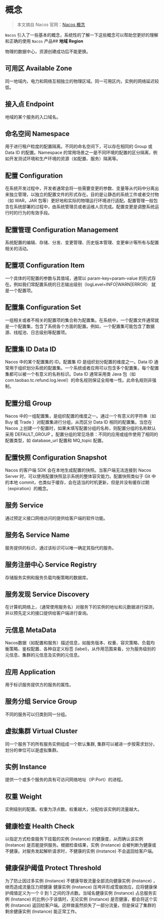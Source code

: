 # **概念**

> 本文摘自 Nacos 官网：[Nacos 概念]([https://nacos.io/en-us/docs/concepts.html](https://nacos.io/en-us/docs/concepts.html))

`Nacos` 引入了一些基本的概念，系统性的了解一下这些概念可以帮助您更好的理解和正确的使用 `Nacos` 产品## **地域 Region**

物理的数据中心，资源创建成功后不能更换。

## **可用区 Available Zone**

同一地域内，电力和网络互相独立的物理区域。同一可用区内，实例的网络延迟较低。

## **接入点 Endpoint**

地域的某个服务的入口域名。

## **命名空间 Namespace**

用于进行租户粒度的配置隔离。不同的命名空间下，可以存在相同的 Group 或 Data ID 的配置。Namespace 的常用场景之一是不同环境的配置的区分隔离，例如开发测试环境和生产环境的资源（如配置、服务）隔离等。

## **配置 Configuration**

在系统开发过程中，开发者通常会将一些需要变更的参数、变量等从代码中分离出来独立管理，以独立的配置文件的形式存在。目的是让静态的系统工件或者交付物（如 WAR，JAR 包等）更好地和实际的物理运行环境进行适配。配置管理一般包含在系统部署的过程中，由系统管理员或者运维人员完成。配置变更是调整系统运行时的行为的有效手段。

## **配置管理 Configuration Management**

系统配置的编辑、存储、分发、变更管理、历史版本管理、变更审计等所有与配置相关的活动。

## **配置项 Configuration Item**

一个具体的可配置的参数与其值域，通常以 param-key=param-value 的形式存在。例如我们常配置系统的日志输出级别（logLevel=INFO|WARN|ERROR） 就是一个配置项。

## **配置集 Configuration Set**

一组相关或者不相关的配置项的集合称为配置集。在系统中，一个配置文件通常就是一个配置集，包含了系统各个方面的配置。例如，一个配置集可能包含了数据源、线程池、日志级别等配置项。

## **配置集 ID Data ID**

Nacos 中的某个配置集的 ID。配置集 ID 是组织划分配置的维度之一。Data ID 通常用于组织划分系统的配置集。一个系统或者应用可以包含多个配置集，每个配置集都可以被一个有意义的名称标识。Data ID 通常采用类 Java 包（如 com.taobao.tc.refund.log.level）的命名规则保证全局唯一性。此命名规则非强制。

## **配置分组 Group**

Nacos 中的一组配置集，是组织配置的维度之一。通过一个有意义的字符串（如 Buy 或 Trade ）对配置集进行分组，从而区分 Data ID 相同的配置集。当您在 Nacos 上创建一个配置时，如果未填写配置分组的名称，则配置分组的名称默认采用 DEFAULT\_GROUP 。配置分组的常见场景：不同的应用或组件使用了相同的配置类型，如 database\_url 配置和 MQ\_topic 配置。

## **配置快照 Configuration Snapshot**

Nacos 的客户端 SDK 会在本地生成配置的快照。当客户端无法连接到 Nacos Server 时，可以使用配置快照显示系统的整体容灾能力。配置快照类似于 Git 中的本地 commit，也类似于缓存，会在适当的时机更新，但是并没有缓存过期（expiration）的概念。

## **服务 Service**

通过预定义接口网络访问的提供给客户端的软件功能。

## **服务名 Service Name**

服务提供的标识，通过该标识可以唯一确定其指代的服务。

## **服务注册中心 Service Registry**

存储服务实例和服务负载均衡策略的数据库。

## **服务发现 Service Discovery**

在计算机网络上，（通常使用服务名）对服务下的实例的地址和元数据进行探测，并以预先定义的接口提供给客户端进行查询。

## **元信息 MetaData**

Nacos数据（如配置和服务）描述信息，如服务版本、权重、容灾策略、负载均衡策略、鉴权配置、各种自定义标签 (label)，从作用范围来看，分为服务级别的元信息、集群的元信息及实例的元信息。

## **应用 Application**

用于标识服务提供方的服务的属性。

## **服务分组 Service Group**

不同的服务可以归类到同一分组。

## **虚拟集群 Virtual Cluster**

同一个服务下的所有服务实例组成一个默认集群, 集群可以被进一步按需求划分，划分的单位可以是虚拟集群。

## **实例 Instance**

提供一个或多个服务的具有可访问网络地址（IP:Port）的进程。

## **权重 Weight**

实例级别的配置。权重为浮点数。权重越大，分配给该实例的流量越大。

## **健康检查 Health Check**

以指定方式检查服务下挂载的实例 (Instance) 的健康度，从而确认该实例 (Instance) 是否能提供服务。根据检查结果，实例 (Instance) 会被判断为健康或不健康。对服务发起解析请求时，不健康的实例 (Instance) 不会返回给客户端。

## **健康保护阈值 Protect Threshold**

为了防止因过多实例 (Instance) 不健康导致流量全部流向健康实例 (Instance) ，继而造成流量压力把健康 健康实例 (Instance) 压垮并形成雪崩效应，应将健康保护阈值定义为一个 0 到 1 之间的浮点数。当域名健康实例 (Instance) 占总服务实例 (Instance) 的比例小于该值时，无论实例 (Instance) 是否健康，都会将这个实例 (Instance) 返回给客户端。这样做虽然损失了一部分流量，但是保证了集群的剩余健康实例 (Instance) 能正常工作。


